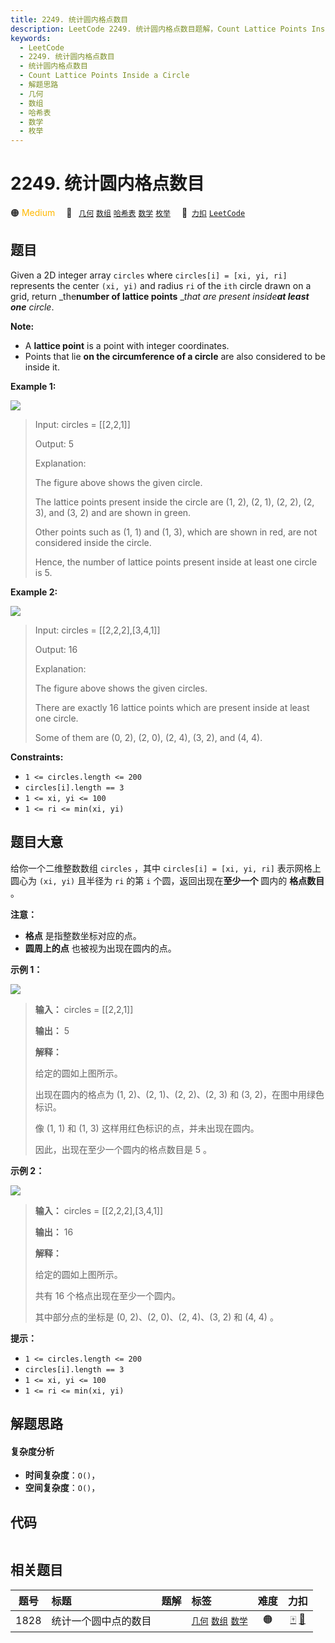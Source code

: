 ```yaml
---
title: 2249. 统计圆内格点数目
description: LeetCode 2249. 统计圆内格点数目题解，Count Lattice Points Inside a Circle，包含解题思路、复杂度分析以及完整的 JavaScript 代码实现。
keywords:
  - LeetCode
  - 2249. 统计圆内格点数目
  - 统计圆内格点数目
  - Count Lattice Points Inside a Circle
  - 解题思路
  - 几何
  - 数组
  - 哈希表
  - 数学
  - 枚举
---
```


# 2249. 统计圆内格点数目

🟠 <font color=#ffb800>Medium</font>&emsp; 🔖&ensp; [`几何`](/tag/geometry.md) [`数组`](/tag/array.md) [`哈希表`](/tag/hash-table.md) [`数学`](/tag/math.md) [`枚举`](/tag/enumeration.md)&emsp; 🔗&ensp;[`力扣`](https://leetcode.cn/problems/count-lattice-points-inside-a-circle) [`LeetCode`](https://leetcode.com/problems/count-lattice-points-inside-a-circle)

## 题目

Given a 2D integer array `circles` where `circles[i] = [xi, yi, ri]`
represents the center `(xi, yi)` and radius `ri` of the `ith` circle drawn on
a grid, return _the**number of lattice points** __that are present inside**at
least one** circle_.

**Note:**

  * A **lattice point** is a point with integer coordinates.
  * Points that lie **on the circumference of a circle** are also considered to be inside it.



**Example 1:**

![](https://assets.leetcode.com/uploads/2022/03/02/exa-11.png)

> Input: circles = [[2,2,1]]
> 
> Output: 5
> 
> Explanation:
> 
> The figure above shows the given circle.
> 
> The lattice points present inside the circle are (1, 2), (2, 1), (2, 2), (2, 3), and (3, 2) and are shown in green.
> 
> Other points such as (1, 1) and (1, 3), which are shown in red, are not considered inside the circle.
> 
> Hence, the number of lattice points present inside at least one circle is 5.

**Example 2:**

![](https://assets.leetcode.com/uploads/2022/03/02/exa-22.png)

> Input: circles = [[2,2,2],[3,4,1]]
> 
> Output: 16
> 
> Explanation:
> 
> The figure above shows the given circles.
> 
> There are exactly 16 lattice points which are present inside at least one circle. 
> 
> Some of them are (0, 2), (2, 0), (2, 4), (3, 2), and (4, 4).

**Constraints:**

  * `1 <= circles.length <= 200`
  * `circles[i].length == 3`
  * `1 <= xi, yi <= 100`
  * `1 <= ri <= min(xi, yi)`


## 题目大意

给你一个二维整数数组 `circles` ，其中 `circles[i] = [xi, yi, ri]` 表示网格上圆心为 `(xi, yi)` 且半径为
`ri` 的第 `i` 个圆，返回出现在**至少一个** 圆内的 **格点数目** 。

**注意：**

  * **格点** 是指整数坐标对应的点。
  * **圆周上的点** 也被视为出现在圆内的点。



**示例 1：**

![](https://assets.leetcode.com/uploads/2022/03/02/exa-11.png)

> 
> 
> 
> 
> 
> **输入：** circles = [[2,2,1]]
> 
> **输出：** 5
> 
> **解释：**
> 
> 给定的圆如上图所示。
> 
> 出现在圆内的格点为 (1, 2)、(2, 1)、(2, 2)、(2, 3) 和 (3, 2)，在图中用绿色标识。
> 
> 像 (1, 1) 和 (1, 3) 这样用红色标识的点，并未出现在圆内。
> 
> 因此，出现在至少一个圆内的格点数目是 5 。

**示例 2：**

![](https://assets.leetcode.com/uploads/2022/03/02/exa-22.png)

> 
> 
> 
> 
> 
> **输入：** circles = [[2,2,2],[3,4,1]]
> 
> **输出：** 16
> 
> **解释：**
> 
> 给定的圆如上图所示。
> 
> 共有 16 个格点出现在至少一个圆内。
> 
> 其中部分点的坐标是 (0, 2)、(2, 0)、(2, 4)、(3, 2) 和 (4, 4) 。
> 
> 



**提示：**

  * `1 <= circles.length <= 200`
  * `circles[i].length == 3`
  * `1 <= xi, yi <= 100`
  * `1 <= ri <= min(xi, yi)`


## 解题思路

#### 复杂度分析

- **时间复杂度**：`O()`，
- **空间复杂度**：`O()`，

## 代码

```javascript

```

## 相关题目

<!-- prettier-ignore -->
| 题号 | 标题 | 题解 | 标签 | 难度 | 力扣 |
| :------: | :------ | :------: | :------ | :------: | :------: |
| 1828 | 统计一个圆中点的数目 |  |  [`几何`](/tag/geometry.md) [`数组`](/tag/array.md) [`数学`](/tag/math.md) | 🟠 | [🀄️](https://leetcode.cn/problems/queries-on-number-of-points-inside-a-circle) [🔗](https://leetcode.com/problems/queries-on-number-of-points-inside-a-circle) |